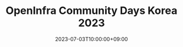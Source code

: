 ---
title: "OpenInfra Community Days Korea 2023"
date: 2023-07-03T10:00:00+09:00
end_date: 2023-07-04T18:30:00+09:00
draft: false
thumbnail: "images/photos/event/2023_openinfradays_logo.jpg"
image: "images/photos/event/2023_openinfradays_logo.jpg"
location: "Seoul, COEX Grandballroom"
registration_url: "https://2023.openinfradays.kr/"
summary: >
    OpenInfra Community Days Korea is a tech conference put together by the Korean Open Source Infrastructure and Cloud Native communities.
    
    
    This conference is a joint effort between the OpenStack Day, which has been held by the OpenStack Korea community since 2014, and the Cloud Native Days and Kubernetes Community Days, which have been held by the Kubernetes Korea group since 2018.
---